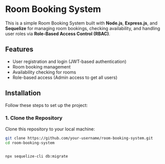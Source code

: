 # Room Booking System

This is a simple Room Booking System built with **Node.js**, **Express.js**, and **Sequelize** for managing room bookings, checking availability, and handling user roles via **Role-Based Access Control (RBAC)**.

## Features

- User registration and login (JWT-based authentication)
- Room booking management
- Availability checking for rooms
- Role-based access (Admin access to get all users)

## Installation

Follow these steps to set up the project:

### 1. Clone the Repository

Clone this repository to your local machine:

```bash
git clone https://github.com/your-username/room-booking-system.git
cd room-booking-system


npx sequelize-cli db:migrate
